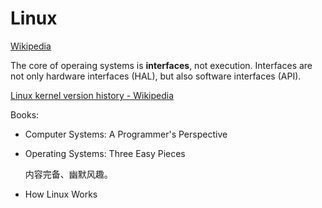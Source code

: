 # Linux
[Wikipedia](https://en.wikipedia.org/wiki/Linux_kernel)

The core of operaing systems is **interfaces**, not execution. Interfaces are not only hardware interfaces (HAL), but also software interfaces (API).

[Linux kernel version history - Wikipedia](https://en.wikipedia.org/wiki/Linux_kernel_version_history)

Books:
- Computer Systems: A Programmer's Perspective
- Operating Systems: Three Easy Pieces

  内容完备、幽默风趣。
- How Linux Works